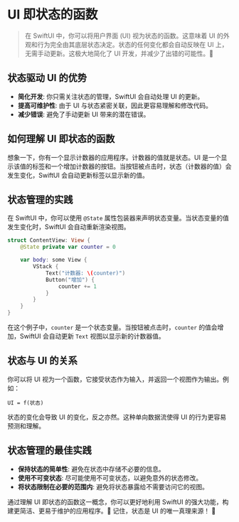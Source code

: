 ﻿# UI 即状态的函数

> 在 SwiftUI 中，你可以将用户界面 (UI) 视为状态的函数。这意味着 UI 的外观和行为完全由其底层状态决定。状态的任何变化都会自动反映在 UI 上，无需手动更新。这极大地简化了 UI 开发，并减少了出错的可能性。🎉

## 状态驱动 UI 的优势

*   **简化开发**: 你只需关注状态的管理，SwiftUI 会自动处理 UI 的更新。
*   **提高可维护性**: 由于 UI 与状态紧密关联，因此更容易理解和修改代码。
*   **减少错误**: 避免了手动更新 UI 带来的潜在错误。

## 如何理解 UI 即状态的函数

想象一下，你有一个显示计数器的应用程序。计数器的值就是状态。UI 是一个显示该值的标签和一个增加计数器的按钮。当按钮被点击时，状态（计数器的值）会发生变化，SwiftUI 会自动更新标签以显示新的值。

## 状态管理的实践

在 SwiftUI 中，你可以使用 `@State` 属性包装器来声明状态变量。当状态变量的值发生变化时，SwiftUI 会自动重新渲染视图。

```swift
struct ContentView: View {
    @State private var counter = 0

    var body: some View {
        VStack {
            Text("计数器: \(counter)")
            Button("增加") {
                counter += 1
            }
        }
    }
}
```

在这个例子中，`counter` 是一个状态变量。当按钮被点击时，`counter` 的值会增加，SwiftUI 会自动更新 `Text` 视图以显示新的计数器值。

## 状态与 UI 的关系

你可以将 UI 视为一个函数，它接受状态作为输入，并返回一个视图作为输出。例如：

`UI = f(状态)`

状态的变化会导致 UI 的变化，反之亦然。这种单向数据流使得 UI 的行为更容易预测和理解。

## 状态管理的最佳实践

*   **保持状态的简单性**: 避免在状态中存储不必要的信息。
*   **使用不可变状态**: 尽可能使用不可变状态，以避免意外的状态修改。
*   **将状态限制在必要的范围内**: 避免将状态暴露给不需要访问它的视图。

通过理解 UI 即状态的函数这一概念，你可以更好地利用 SwiftUI 的强大功能，构建更简洁、更易于维护的应用程序。🚀 记住，状态是 UI 的唯一真理来源！ 🌟


